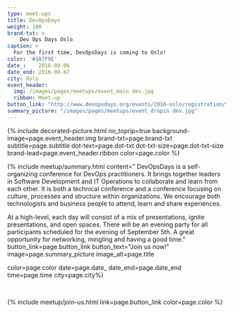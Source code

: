 ```yaml
---
type: meet-ups
title: DevOpsDays
weight: 100
brand-txt: >
    Dev Ops Days Oslo
caption: >
  For the first time, DevOpsDays is coming to Oslo!
color: '#187F9E'
date_:    2016-09-06
date_end: 2016-09-07
city: Oslo
event_header:
  img: /images/pages/meetups/event_main dev.jpg
  ribbon: Meet-up
button_link: "http://www.devopsdays.org/events/2016-oslo/registration/"
summary_picture: "/images/pages/meetups/event_dropin dev.jpg"
---
```


{% include decorated-picture.html
no_toprip=true
background-image=page.event_header.img
brand-txt=page.brand-txt
subtitle=page.subtitle
dot-text=page.dot-txt
dot-txt-size=page.dot-txt-size
brand-lead=page.event_header.ribbon
color=page.color %}

{% include meetup/summary.html
content="
DevOpsDays is a self-organizing conference for DevOps practitioners. It brings together leaders in Software Development and IT Operations to collaborate and learn from each other. It is both a technical conference and a conference focusing on culture, processes and structure within organizations. We encourage both technologists and business people to attend, learn and share experiences.

At a high-level, each day will consist of a mix of presentations, ignite presentations, and open spaces. There will be an evening party for all participants scheduled for the evening of September 5th. A great opportunity for networking, mingling and having a good time."
button_link=page.button_link
button_text="Join us now!"
image=page.summary_picture
image_alt=page.title

color=page.color
date=page.date_
date_end=page.date_end
time=page.time
city=page.city%}

<br>

{% include meetup/join-us.html link=page.button_link color=page.color %}
